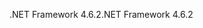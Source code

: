 <span data-ttu-id="5bd40-101">.NET Framework 4.6.2</span><span class="sxs-lookup"><span data-stu-id="5bd40-101">.NET Framework 4.6.2</span></span>